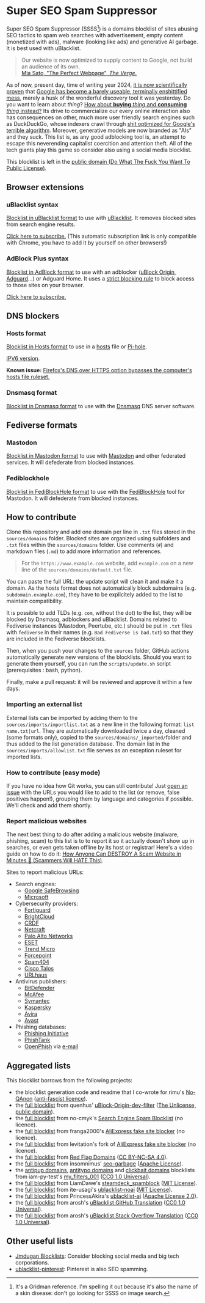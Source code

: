 # Super SEO Spam Suppressor

Super SEO Spam Suppressor (SSSS[^SSSS]) is a domains blocklist of sites abusing SEO tactics to spam web searches with advertisement, empty content (monetized with ads), malware (looking like ads) and generative AI garbage. It is best used with uBlacklist.

[^SSSS]: It's a Gridman reference. I'm spelling it out because it's also the name of a skin disease: don't go looking for SSSS on image search.

> Our website is now optimized to supply content to Google, not build an audience of its own.  
> [Mia Sato, "The Perfect Webpage", *The Verge*.](https://www.theverge.com/c/23998379/google-search-seo-algorithm-webpage-optimization)

As of now, present day, time of writing year 2024, [it is now scientifically proven](https://downloads.webis.de/publications/papers/bevendorff_2024a.pdf) that [Google has become a barely useable, terminally enshittified mess](https://www.themarysue.com/google-search-is-busted/), merely a husk of the wonderful discovery tool it was yesterday.
Do you want to learn about *thing*?
[How about **buying** *thing* and **consuming** *thing* instead?](https://www.wired.com/story/google-antitrust-lawsuit-search-results/)
Its drive to commercialize our every online interaction also has consequences on other, much more user friendly search engines such as DuckDuckGo, whose indexers crawl through [shit optimized for Google's terrible algorithm](https://www.theverge.com/c/23998379/google-search-seo-algorithm-webpage-optimization).
Moreover, generative models are now branded as "AIs" and they suck.
This list is, as any good adblocking tool is, an attempt to escape this neverending capitalist coercition and attention theft.
All of the tech giants play this game so consider also using a social media blocklist.

This blocklist is left in the [public domain (Do What The Fuck You Want To Public License)](https://github.com/NotaInutilis/Super-SEO-Spam-Suppressor/blob/main/LICENSE).

## Browser extensions

### uBlacklist syntax

[Blocklist in uBlacklist format](https://raw.githubusercontent.com/NotaInutilis/Super-SEO-Spam-Suppressor/main/ublacklist.txt) to use with [uBlacklist](https://github.com/iorate/ublacklist). It removes blocked sites from search engine results.

[Click here to subscribe.](https://iorate.github.io/ublacklist/subscribe?name=Super%20SEO%20Spam%20Suppressor&url=https://raw.githubusercontent.com/NotaInutilis/Super-SEO-Spam-Suppressor/main/ublacklist.txt)  (This automatic subscription link is only compatible with Chrome, you have to add it by yourself on other browsers!)

### AdBlock Plus syntax

[Blocklist in AdBlock format](https://raw.githubusercontent.com/NotaInutilis/Super-SEO-Spam-Suppressor/main/adblock.txt) to use with an adblocker ([uBlock Origin](https://ublockorigin.com), [Adguard](https://adguard.com)…) or Adguard Home. It uses a [strict blocking rule](https://github.com/gorhill/uBlock/wiki/Strict-blocking) to block access to those sites on your browser.

[Click here to subscribe.](https://subscribe.adblockplus.org/?location=https://raw.githubusercontent.com/NotaInutilis/Super-SEO-Spam-Suppressor/main/adblock.txt&title=Super%20SEO%20Spam%20Suppressor)

## DNS blockers

### Hosts format

[Blocklist in Hosts format](https://raw.githubusercontent.com/NotaInutilis/Super-SEO-Spam-Suppressor/main/hosts.txt) to use in a [hosts](https://en.wikipedia.org/wiki/Hosts_(file)) file or [Pi-hole](https://pi-hole.net/).

[IPV6 version](https://raw.githubusercontent.com/NotaInutilis/Super-SEO-Spam-Suppressor/main/hosts.txt.ipv6).

**Known issue:** [Firefox's DNS over HTTPS option bypasses the computer's hosts file ruleset.](https://bugzilla.mozilla.org/show_bug.cgi?id=1453207)

### Dnsmasq format

[Blocklist in Dnsmasq format](https://raw.githubusercontent.com/NotaInutilis/Super-SEO-Spam-Suppressor/main/dnsmasq.txt) to use with the [Dnsmasq](https://thekelleys.org.uk/dnsmasq/doc.html) DNS server software.

## Fediverse formats

### Mastodon

[Blocklist in Mastodon format](https://raw.githubusercontent.com/NotaInutilis/Super-SEO-Spam-Suppressor/main/mastodon.csv) to use with [Mastodon](https://joinmastodon.org/) and other federated services. It will defederate from blocked instances.

### Fediblockhole

[Blocklist in FediBlockHole format](https://raw.githubusercontent.com/NotaInutilis/Super-SEO-Spam-Suppressor/main/fediblockhole.csv) to use with the [FediBlockHole](https://github.com/eigenmagic/fediblockhole) tool for Mastodon. It will defederate from blocked instances.

## How to contribute

Clone this repository and add one domain per line in `.txt` files stored in the `sources/domains` folder. Blocked sites are organized using subfolders and `.txt` files within the `sources/domains` folder. Use comments (`#`) and markdown files (`.md`) to add more information and references.

> For the `https://www.example.com` website, add `example.com` on a new line of the `sources/domains/default.txt` file.

You can paste the full URL: the update script will clean it and make it a domain. As the hosts format does not automatically block subdomains (e.g. `subdomain.example.com`), they have to be explicitely added to the list to maintain compatibility.

It is possible to add TLDs (e.g. `com`, without the dot) to the list, they will be blocked by Dnsmasq, adblockers and uBlacklist. Domains related to Fediverse instances (Mastodon, Peertube, etc.) should be put in `.txt` files with `fediverse` in their names (e.g. `Bad Fediverse is bad.txt`) so that they are included in the Fediverse blocklists.

Then, when you push your changes to the `sources` folder, GitHub actions automatically generate new versions of the blocklists. Should you want to generate them yourself, you can run the `scripts/update.sh` script (prerequisites : bash, python).

Finally, make a pull request: it will be reviewed and approve it within a few days.

### Importing an external list

External lists can be imported by adding them to the `sources/imports/importlist.txt` as a new line in the following format: `list name.txt|url`. They are automatically downloaded twice a day, cleaned (some formats only), copied to the `sources/domains/_imported/`folder and thus added to the list generation database. The domain list in the `sources/imports/allowlist.txt` file serves as an exception ruleset for imported lists.

### How to contribute (easy mode)

If you have no idea how Git works, you can still contribute! Just [open an issue](https://github.com/NotaInutilis/Super-SEO-Spam-Suppressor/issues) with the URLs you would like to add to the list (or remove, false positives happen!), grouping them by language and categories if possible. We'll check and add them shortly.

### Report malicious websites

The next best thing to do after adding a malicious website (malware, phishing, scam) to this list is to to report it so it actually doesn't show up in searches, or even gets taken offline by its host or registrar!
Here's a video guide on how to do it: [How Anyone Can DESTROY A Scam Website in Minutes 😤 (Scammers Will HATE This)](https://www.youtube.com/watch?v=0fIUiv9-UFk).

Sites to report malicious URLs:
- Search engines:
    - [Google SafeBrowsing](https://safebrowsing.google.com/safebrowsing/report_phish/)
    - [Microsoft](https://www.microsoft.com/wdsi/support/report-unsafe-site)
- Cybersecurity providers:
    - [Fortiguard](https://www.fortiguard.com/webfilter)
    - [BrightCloud](https://www.brightcloud.com/tools/url-ip-lookup.php)
    - [CRDF](https://threatcenter.crdf.fr/submit_url.html)
    - [Netcraft](https://report.netcraft.com/report)
    - [Palo Alto Networks](https://urlfiltering.paloaltonetworks.com/)
    - [ESET](https://phishing.eset.com/report)
    - [Trend Micro](https://global.sitesafety.trendmicro.com/index.php)
    - [Forcepoint](https://csi.forcepoint.com/)
    - [Spam404](https://www.spam404.com/report.html)
    - [Cisco Talos](https://talosintelligence.com/reputation_center)
    - [URLhaus](https://urlhaus.abuse.ch/browse/)
- Antivirus publishers:
    - [BitDefender](https://www.bitdefender.com/consumer/support/answer/29358/)
    - [McAfee](https://sitelookup.mcafee.com/)
    - [Symantec](https://sitereview.symantec.com/#/)
    - [Kaspersky](https://opentip.kaspersky.com/)
    - [Avira](https://www.avira.com/en/analysis/submit-url)
    - [Avast](https://www.avast.com/report-malicious-file.php)
- Phishing databases:
    - [Phishing Initiative](https://phishing-initiative.eu/contrib/)
    - [PhishTank](https://www.phishtank.com/add_web_phish.php)
    - [OpenPhish](https://openphish.com/) via [e-mail](mailto:report@openphish.com)

## Aggregated lists

This blocklist borrows from the following projects:
- the blocklist generation code and readme that I co-wrote for rimu's [No-QAnon](https://github.com/rimu/no-qanon) ([anti-fascist licence](https://github.com/rimu/no-qanon/blob/master/LICENSE.txt)).
- the [full blocklist](https://github.com/quenhus/uBlock-Origin-dev-filter/blob/main/dist/other_format/domains/all.txt) from quenhus' [uBlock-Origin-dev-filter](https://github.com/quenhus/uBlock-Origin-dev-filter) ([The Unlicense, public domain](https://github.com/quenhus/uBlock-Origin-dev-filter/blob/main/LICENSE)).
- the [full blocklist](https://github.com/no-cmyk/Search-Engine-Spam-Blocklist/blob/master/blocklist.txt) from no-cmyk's [Search Engine Spam Blocklist](https://github.com/no-cmyk/Search-Engine-Spam-Blocklist) (no licence).
- the [full blocklist](https://github.com/franga2000/aliexpress-fake-sites/blob/main/domains.txt) from franga2000's [AliExpress fake site blocker](https://github.com/franga2000/aliexpress-fake-sites) (no licence).
- the [full blocklist](https://github.com/levitation-opensource/aliexpress-fake-sites/blob/main/domains.txt) from levitation's fork of [AliExpress fake site blocker](https://github.com/levitation-opensource/aliexpress-fake-sites) (no licence).
- the [full blocklist](https://dl.red.flag.domains/red.flag.domains.txt) from [Red Flag Domains](https://red.flag.domains/) ([CC BY-NC-SA 4.0](https://creativecommons.org/licenses/by-nc-sa/4.0/)).
- the [full blocklist](https://github.com/insomnimus/seo-garbage/blob/main/list.txt) from insomnimus' [seo-garbage](https://github.com/insomnimus/seo-garbage) ([Apache License](https://github.com/insomnimus/seo-garbage/blob/main/LICENSE)).
- the [antipup domains](https://github.com/iam-py-test/my_filters_001/blob/main/Alternative%20list%20formats/antipup_domains.txt), [antitypo domains](https://github.com/iam-py-test/my_filters_001/blob/main/Alternative%20list%20formats/antitypo_domains.txt) and [clickbait domains](https://github.com/iam-py-test/my_filters_001/blob/main/Alternative%20list%20formats/clickbait_domains.txt) blocklists from iam-py-test's [my_filters_001](https://github.com/iam-py-test/my_filters_001) ([CC0 1.0 Universal](https://github.com/iam-py-test/my_filters_001/blob/main/LICENSE)).
- the [full blocklist](https://github.com/LiamDawe/steamdeck_spamblock/blob/main/PLAIN_LIST) from LiamDawe's [steamdeck_spamblock](https://github.com/LiamDawe/steamdeck_spamblock) ([MIT License](https://github.com/LiamDawe/steamdeck_spamblock/blob/main/LICENSE)).
- the [full blocklist](https://github.com/ite-usagi/ublacklist-noai/blob/main/uBlacklist.txt) from ite-usagi's [ublacklist-noai](https://github.com/ite-usagi/ublacklist-noai) ([MIT License](https://github.com/ite-usagi/ublacklist-noai/blob/main/LICENSE)).
- the [full blocklist](https://github.com/PrincessAkira/ublacklist-ai/blob/main/ublacklist-ai.txt) from PrincessAkira's [ublacklist-ai](https://github.com/PrincessAkira/ublacklist-ai) ([Apache License 2.0](https://github.com/PrincessAkira/ublacklist-ai/blob/main/LICENSE)).
- the [full blocklist](https://github.com/arosh/ublacklist-github-translation/blob/master/uBlacklist.txt) from arosh's [uBlacklist GitHub Translation](https://github.com/arosh/ublacklist-github-translation) ([CC0 1.0 Universal](https://github.com/arosh/ublacklist-github-translation/blob/master/LICENSE)).
- the [full blocklist](https://github.com/arosh/ublacklist-stackoverflow-translation/blob/master/uBlacklist.txt) from arosh's [uBlacklist Stack Overflow Translation](https://github.com/arosh/ublacklist-stackoverflow-translation) ([CC0 1.0 Universal](https://github.com/arosh/ublacklist-stackoverflow-translation/blob/master/LICENSE)).

## Other useful lists

- [Jmdugan Blocklists](https://github.com/jmdugan/blocklists/tree/master/corporations): Consider blocking social media and big tech corporations.
- [ublacklist-pinterest](https://github.com/rjaus/ublacklist-pinterest): Pinterest is also SEO spamming.
